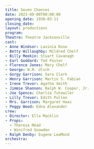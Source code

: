 ```yaml
---
title: Seven Chances
date: 2023-09-08T00:00:00
opening_date: 1930-03-11
closing_date:
layout: productions
program:
Theatre: Theatre Jacksonville
cast:
- Anne Windsor: Lavinia Rose
- Betty Willoughby: Mildred Chelf
- Billy Meekin: Stuart Cavanagh
- Earl Goddard: Ted Foster
- Florence Jones: Mary Chelf
- George: N.M. Ulsch
- Gorgy Garrison: Sara Clark
- Henry Garrison: Martin S. Fabian
- Irene Trevor: Agatha Smith
- Jimmie Shannon: Ralph W. Cooper, Jr.
- Joe Spence: Charlie Tutewiler
- Lilly Trevor: Edith Pullen
- Mrs. Garrison: Margaret Haas
- Peggy Wood: Edna Alexander
crew:
- Director: Ella Macklin
- Props:
  - Theresa Mead
  - Winifred Snowden
- Ralph Denby: Eugene LeaMond
orchestra:
---
```

